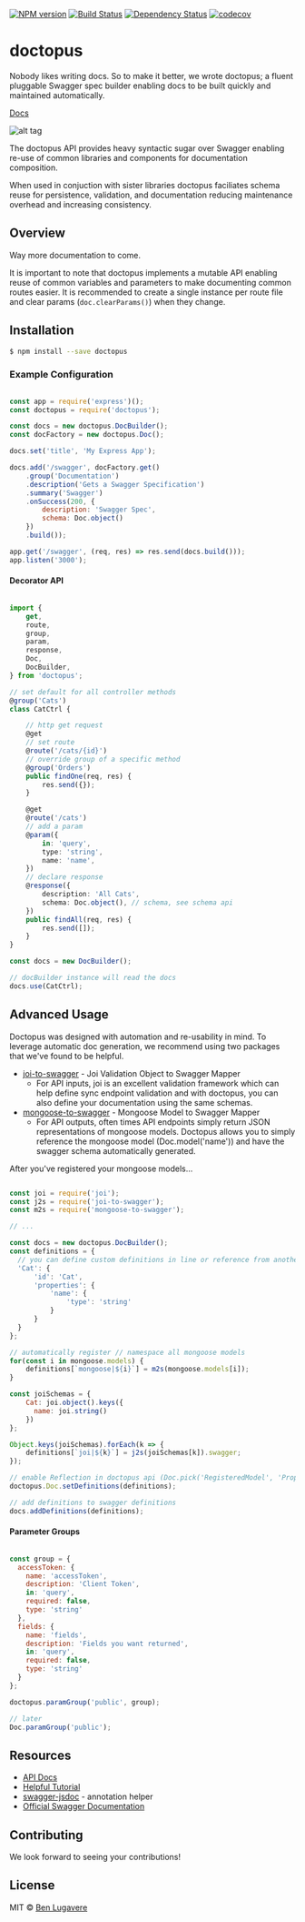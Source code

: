 
[![NPM version][npm-image]][npm-url]
[![Build Status][travis-image]][travis-url]
[![Dependency Status][daviddm-image]][daviddm-url]
[![codecov](https://codecov.io/gh/giddyinc/doctopus/branch/master/graph/badge.svg)](https://codecov.io/gh/giddyinc/doctopus)

# doctopus

Nobody likes writing docs. So to make it better, we wrote doctopus; a fluent pluggable Swagger spec builder enabling docs to be built quickly and maintained automatically.

[Docs][docs-url]

![alt tag](octopus1.jpg)

The doctopus API provides heavy syntactic sugar over Swagger enabling re-use of common libraries and components for documentation composition.

When used in conjuction with sister libraries doctopus faciliates schema reuse for persistence, validation, and documentation reducing maintenance overhead and increasing consistency.

## Overview

Way more documentation to come.

It is important to note that doctopus implements a mutable API enabling reuse of common variables and parameters to make documenting common routes easier. It is recommended to create a single instance per route file and clear params (`doc.clearParams()`) when they change. 

## Installation

```sh
$ npm install --save doctopus
```

### Example Configuration

```js

const app = require('express')();
const doctopus = require('doctopus');

const docs = new doctopus.DocBuilder();
const docFactory = new doctopus.Doc();

docs.set('title', 'My Express App');

docs.add('/swagger', docFactory.get()
    .group('Documentation')
    .description('Gets a Swagger Specification')
    .summary('Swagger')
    .onSuccess(200, {
        description: 'Swagger Spec',
        schema: Doc.object()
    })
    .build());

app.get('/swagger', (req, res) => res.send(docs.build()));
app.listen('3000');

```

#### Decorator API
```ts

import { 
    get, 
    route, 
    group, 
    param, 
    response, 
    Doc, 
    DocBuilder,
} from 'doctopus';

// set default for all controller methods
@group('Cats')
class CatCtrl {

    // http get request
    @get
    // set route
    @route('/cats/{id}')
    // override group of a specific method
    @group('Orders')
    public findOne(req, res) {
        res.send({});
    }

    @get
    @route('/cats')
    // add a param
    @param({
        in: 'query',
        type: 'string',
        name: 'name',  
    })
    // declare response
    @response({
        description: 'All Cats',
        schema: Doc.object(), // schema, see schema api
    })
    public findAll(req, res) {
        res.send([]);
    }
}

const docs = new DocBuilder();

// docBuilder instance will read the docs
docs.use(CatCtrl);

```

## Advanced Usage

Doctopus was designed with automation and re-usability in mind. To leverage automatic doc generation, we recommend using two packages that we've found to be helpful. 


- [joi-to-swagger](https://www.npmjs.com/package/joi-to-swagger) - Joi Validation Object to Swagger Mapper
  - For API inputs, joi is an excellent validation framework which can help define sync endpoint validation and with doctopus, you can also define your documentation using the same schemas.
- [mongoose-to-swagger](https://www.npmjs.com/package/mongoose-to-swagger) - Mongoose Model to Swagger Mapper
  - For API outputs, often times API endpoints simply return JSON representations of mongoose models.
  Doctopus allows you to simply reference the mongoose model (Doc.model('name')) and have the swagger schema automatically generated.

After you've registered your mongoose models...

```js

const joi = require('joi');
const j2s = require('joi-to-swagger');
const m2s = require('mongoose-to-swagger');

// ...

const docs = new doctopus.DocBuilder();
const definitions = {
  // you can define custom definitions in line or reference from another file if you choose
  'Cat': {
      'id': 'Cat',
      'properties': {
          'name': {
              'type': 'string'
          }
      }
  }
};

// automatically register // namespace all mongoose models
for(const i in mongoose.models) {
    definitions[`mongoose|${i}`] = m2s(mongoose.models[i]);
}

const joiSchemas = {
    Cat: joi.object().keys({
      name: joi.string()
    })
};

Object.keys(joiSchemas).forEach(k => {
    definitions[`joi|${k}`] = j2s(joiSchemas[k]).swagger;
});

// enable Reflection in doctopus api (Doc.pick('RegisteredModel', 'Property')))
doctopus.Doc.setDefinitions(definitions);

// add definitions to swagger definitions
docs.addDefinitions(definitions);

```

#### Parameter Groups

```js

const group = {
  accessToken: {
    name: 'accessToken',
    description: 'Client Token',
    in: 'query',
    required: false,
    type: 'string'
  },
  fields: {
    name: 'fields',
    description: 'Fields you want returned',
    in: 'query',
    required: false,
    type: 'string'
  }
};

doctopus.paramGroup('public', group);

// later
Doc.paramGroup('public');

```

## Resources
- [API Docs][docs-url]
- [Helpful Tutorial](http://mherman.org/blog/2016/05/26/swagger-and-nodejs)
- [swagger-jsdoc](https://github.com/Surnet/swagger-jsdoc) - annotation helper
- [Official Swagger Documentation](http://swagger.io/docs/)


## Contributing
We look forward to seeing your contributions!


## License

MIT © [Ben Lugavere](http://benlugavere.com/)

[docs-url]: https://doclets.io/giddyinc/doctopus/master#dl-Doc
[npm-image]: https://badge.fury.io/js/doctopus.svg
[npm-url]: https://npmjs.org/package/doctopus
[travis-image]: https://travis-ci.org/giddyinc/doctopus.svg?branch=master
[travis-url]: https://travis-ci.org/giddyinc/doctopus
[daviddm-image]: https://david-dm.org/giddyinc/doctopus.svg?theme=shields.io
[daviddm-url]: https://david-dm.org/giddyinc/doctopus
[coveralls-image]: https://coveralls.io/repos/giddyinc/doctopus/badge.svg
[coveralls-url]: https://coveralls.io/r/giddyinc/doctopus
